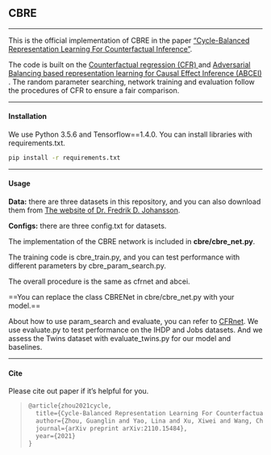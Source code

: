 ## CBRE

---

This is the official implementation of CBRE in the paper [“Cycle-Balanced Representation Learning For Counterfactual Inference”](https://arxiv.org/pdf/2110.15484.pdf).

The code is built on the [Counterfactual regression (CFR) ](https://github.com/clinicalml/cfrnet) and [Adversarial Balancing based representation learning for Causal Effect Inference (ABCEI) ](https://github.com/octeufer/Adversarial-Balancing-based-representation-learning-for-Causal-Effect-Inference). The random parameter searching, network training and evaluation follow the procedures of CFR to ensure a fair comparison.

---



#### Installation

We use Python 3.5.6 and Tensorflow==1.4.0. You can install libraries with requirements.txt.

```bash
pip install -r requirements.txt
```

---



#### Usage

**Data:** there are three datasets in this repository, and you can also download them from [The website of Dr. Fredrik D. Johansson](https://www.fredjo.com/).

**Configs:** there are three config.txt for datasets.

The implementation of the CBRE network is included in **cbre/cbre_net.py**.

The training code is cbre_train.py, and you can test performance with different parameters by cbre_param_search.py. 

The overall procedure is the same as cfrnet and abcei. 

==You can replace the class CBRENet in cbre/cbre_net.py with your model.==



About how to use param_search and evaluate, you can refer to [CFRnet](https://github.com/clinicalml/cfrnet). We use evaluate.py to test performance on the IHDP and Jobs datasets.  And we assess the Twins dataset with evaluate_twins.py for our model and baselines.

---



#### Cite

Please cite out paper if it’s helpful for you.

> ```latex
> @article{zhou2021cycle,
>   title={Cycle-Balanced Representation Learning For Counterfactual Inference},
>   author={Zhou, Guanglin and Yao, Lina and Xu, Xiwei and Wang, Chen and Zhu, Liming},
>   journal={arXiv preprint arXiv:2110.15484},
>   year={2021}
> }
> ```

